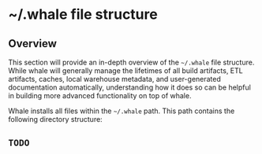 # ~/.whale file structure

## Overview

This section will provide an in-depth overview of the `~/.whale` file structure. While whale will generally manage the lifetimes of all build artifacts, ETL artifacts, caches, local warehouse metadata, and user-generated documentation automatically, understanding how it does so can be helpful in building more advanced functionality on top of whale.

Whale installs all files within the `~/.whale` path. This path contains the following directory structure:

## **`TODO`**

